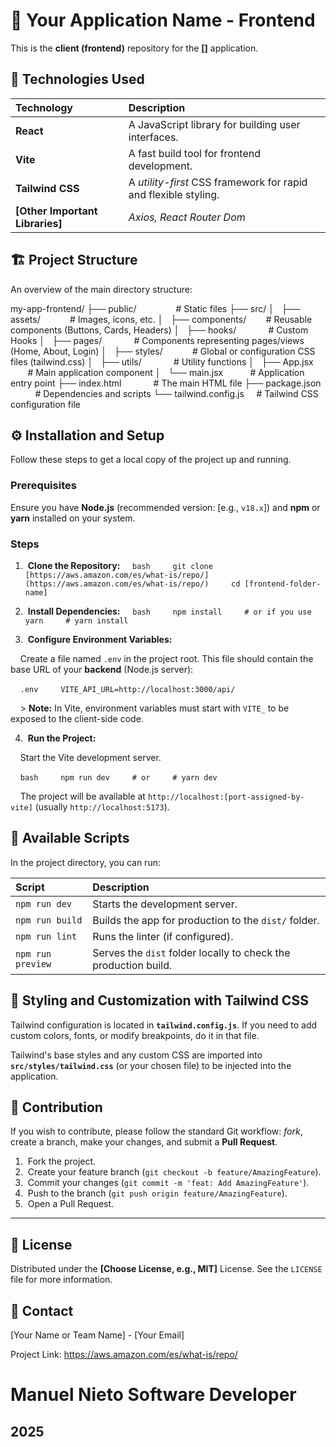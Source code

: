 # 🚀 Your Application Name - Frontend

This is the **client (frontend)** repository for the **[]** application.

## 🌟 Technologies Used

| Technology | Description |
| :--- | :--- |
| **React** | A JavaScript library for building user interfaces. |
| **Vite** | A fast build tool for frontend development. |
| **Tailwind CSS** | A *utility-first* CSS framework for rapid and flexible styling. |
| **[Other Important Libraries]** | *Axios, React Router Dom* |

## 🏗️ Project Structure

An overview of the main directory structure:

my-app-frontend/
├── public/                \# Static files
├── src/
│   ├── assets/            \# Images, icons, etc.
│   ├── components/        \# Reusable components (Buttons, Cards, Headers)
│   ├── hooks/             \# Custom Hooks
│   ├── pages/             \# Components representing pages/views (Home, About, Login)
│   ├── styles/            \# Global or configuration CSS files (tailwind.css)
│   ├── utils/             \# Utility functions
│   ├── App.jsx            \# Main application component
│   └── main.jsx           \# Application entry point
├── index.html             \# The main HTML file
├── package.json           \# Dependencies and scripts
└── tailwind.config.js     \# Tailwind CSS configuration file

## ⚙️ Installation and Setup

Follow these steps to get a local copy of the project up and running.

### **Prerequisites**

Ensure you have **Node.js** (recommended version: [e.g., `v18.x`]) and **npm** or **yarn** installed on your system.

### **Steps**

1.  **Clone the Repository:**
    ```bash
    git clone [https://aws.amazon.com/es/what-is/repo/](https://aws.amazon.com/es/what-is/repo/)
    cd [frontend-folder-name]
    ```

2.  **Install Dependencies:**
    ```bash
    npm install
    # or if you use yarn
    # yarn install
    ```

3.  **Configure Environment Variables:**

    Create a file named `.env` in the project root. This file should contain the base URL of your **backend** (Node.js server):

    ```.env
    VITE_API_URL=http://localhost:3000/api/
    ```

    > **Note:** In Vite, environment variables must start with `VITE_` to be exposed to the client-side code.

4.  **Run the Project:**

    Start the Vite development server.

    ```bash
    npm run dev
    # or
    # yarn dev
    ```

    The project will be available at `http://localhost:[port-assigned-by-vite]` (usually `http://localhost:5173`).

## 📜 Available Scripts

In the project directory, you can run:

| Script | Description |
| :--- | :--- |
| `npm run dev` | Starts the development server. |
| `npm run build` | Builds the app for production to the `dist/` folder. |
| `npm run lint` | Runs the linter (if configured). |
| `npm run preview` | Serves the `dist` folder locally to check the production build. |


## 🎨 Styling and Customization with Tailwind CSS

Tailwind configuration is located in **`tailwind.config.js`**. If you need to add custom colors, fonts, or modify breakpoints, do it in that file.

Tailwind's base styles and any custom CSS are imported into **`src/styles/tailwind.css`** (or your chosen file) to be injected into the application.

## 🤝 Contribution

If you wish to contribute, please follow the standard Git workflow: *fork*, create a branch, make your changes, and submit a **Pull Request**.

1.  Fork the project.
2.  Create your feature branch (`git checkout -b feature/AmazingFeature`).
3.  Commit your changes (`git commit -m 'feat: Add AmazingFeature'`).
4.  Push to the branch (`git push origin feature/AmazingFeature`).
5.  Open a Pull Request.

---

## 📄 License

Distributed under the **[Choose License, e.g., MIT]** License. See the `LICENSE` file for more information.

## 📧 Contact

[Your Name or Team Name] - [Your Email]

Project Link: https://aws.amazon.com/es/what-is/repo/


# Manuel Nieto Software Developer

## 2025